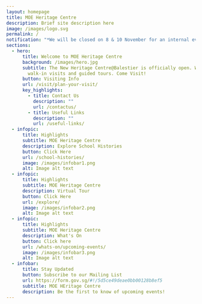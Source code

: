 ```yaml
---
layout: homepage
title: MOE Heritage Centre
description: Brief site description here
image: /images/logo.svg
permalink: /
notification: "*We will be closed on 8 & 10 November for an internal event."
sections:
  - hero:
      title: Welcome to MOE Heritage Centre
      background: /images/hero.jpg
      subtitle: The New Heritage Centre@Balestier is officially open. We are open for
        walk-in visits and guided tours. Come Visit!
      button: Visiting Info
      url: /visit/plan-your-visit/
      key_highlights:
        - title: Contact Us
          description: ""
          url: /contactus/
        - title: Useful Links
          description: ""
          url: /useful-links/
  - infopic:
      title: Highlights
      subtitle: MOE Heritage Centre
      description: Explore School Histories
      button: Click Here
      url: /school-histories/
      image: /images/infobar1.png
      alt: Image alt text
  - infopic:
      title: Highlights
      subtitle: MOE Heritage Centre
      description: Virtual Tour
      button: Click Here
      url: /explore/
      image: /images/infobar2.png
      alt: Image alt text
  - infopic:
      title: Highlights
      subtitle: MOE Heritage Centre
      description: What's On
      button: Click here
      url: /whats-on/upcoming-events/
      image: /images/infobar3.png
      alt: Image alt text
  - infobar:
      title: Stay Updated
      button: Subscribe to our Mailing List
      url: https://form.gov.sg/#!/5d5ce49deae0bb00128b8ef5
      subtitle: MOE HEritage Centre
      description: Be the first to know of upcoming events!
---
```

